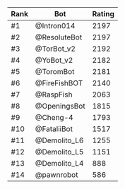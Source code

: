 Rank|Bot|Rating
---|---|---
#1|@Intron014|2197
#2|@ResoluteBot|2197
#3|@TorBot_v2|2192
#4|@YoBot_v2|2182
#5|@ToromBot|2181
#6|@FireFishBOT|2140
#7|@RaspFish|2063
#8|@OpeningsBot|1815
#9|@Cheng-4|1793
#10|@FataliiBot|1517
#11|@Demolito_L6|1255
#12|@Demolito_L5|1151
#13|@Demolito_L4|888
#14|@pawnrobot|586
